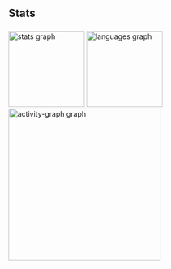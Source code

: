<h2 align="left">Stats</h2>

###

<div align="left">
  <img src="https://github-readme-stats.vercel.app/api?username=AleCosta00&hide_title=false&hide_rank=false&show_icons=true&include_all_commits=true&count_private=true&disable_animations=false&theme=algolia&locale=en&hide_border=false&order=1" height="150" alt="stats graph"  />
  <img src="https://github-readme-stats.vercel.app/api/top-langs?username=AleCosta00&locale=en&hide_title=false&layout=compact&card_width=320&langs_count=5&theme=algolia&hide_border=false&order=2" height="150" alt="languages graph"  />
  <img src="https://github-readme-activity-graph.vercel.app/graph?username=AleCosta00&radius=16&theme=github-dark&area=true&order=5" height="300" alt="activity-graph graph"  />
</div>

###
